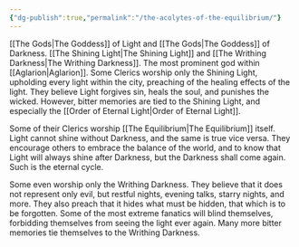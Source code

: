 ```yaml
---
{"dg-publish":true,"permalink":"/the-acolytes-of-the-equilibrium/"}
---
```


[[The Gods\|The Goddess]] of Light and [[The Gods\|The Goddess]] of Darkness. [[The Shining Light\|The Shining Light]] and [[The Writhing Darkness\|The Writhing Darkness]]. The most prominent god within [[Aglarion\|Aglarion]]. Some Clerics worship only the Shining Light, upholding every light within the city, preaching of the healing effects of the light. They believe Light forgives sin, heals the soul, and punishes the wicked. However, bitter memories are tied to the Shining Light, and especially the [[Order of Eternal Light\|Order of Eternal Light]].

Some of their Clerics worship [[The Equilibrium\|The Equilibrium]] itself. Light cannot shine without Darkness, and the same is true vice versa. They encourage others to embrace the balance of the world, and to know that Light will always shine after Darkness, but the Darkness shall come again. Such is the eternal cycle. 

Some even worship only the Writhing Darkness. They believe that it does not represent only evil, but restful nights, evening talks, starry nights, and more. They also preach that it hides what must be hidden, that which is to be forgotten. Some of the most extreme fanatics will blind themselves, forbidding themselves from seeing the light ever again. Many more bitter memories tie themselves to the Writhing Darkness.